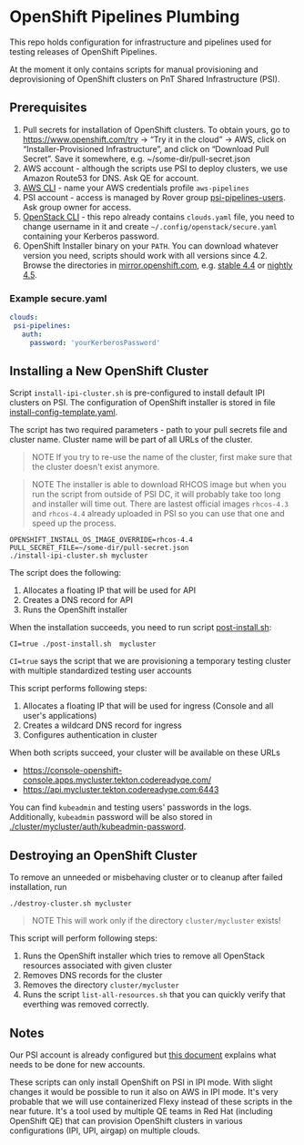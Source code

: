 OpenShift Pipelines Plumbing
============================

This repo holds configuration for infrastructure and pipelines used for testing releases of OpenShift Pipelines.

At the moment it only contains scripts for manual provisioning and deprovisioning of OpenShift clusters on PnT Shared Infrastructure (PSI).

Prerequisites
-------------

1. Pull secrets for installation of OpenShift clusters. To obtain yours, go to https://www.openshift.com/try -> “Try it in the cloud” -> AWS, click on “Installer-Provisioned Infrastructure”, and click on “Download Pull Secret”. Save it somewhere, e.g. ~/some-dir/pull-secret.json
2. AWS account - although the scripts use PSI to deploy clusters, we use Amazon Route53 for DNS. Ask QE for account.
3. [AWS CLI](https://docs.aws.amazon.com/cli/latest/userguide/install-cliv2.html) - name your AWS credentials profile `aws-pipelines`
4. PSI account - access is managed by Rover group [psi-pipelines-users](https://rover.redhat.com/groups/group/psi-pipelines-users). Ask group owner for access.
5. [OpenStack CLI](https://pypi.org/project/python-openstackclient/) - this repo already contains `clouds.yaml` file, you need to change username in it and create `~/.config/openstack/secure.yaml` containing your Kerberos password.
6. OpenShift Installer binary on your `PATH`. You can download whatever version you need, scripts should work with all versions since 4.2. Browse the directories in [mirror.openshift.com](https://mirror.openshift.com/pub/openshift-v4/clients/), e.g. [stable 4.4](https://mirror.openshift.com/pub/openshift-v4/clients/ocp/stable-4.4/) or [nightly 4.5](https://mirror.openshift.com/pub/openshift-v4/clients/ocp-dev-preview/latest-4.5/). 

### Example secure.yaml
 ```yaml
clouds:
  psi-pipelines:
    auth:
      password: 'yourKerberosPassword'
```

Installing a New OpenShift Cluster
-------------------------------

Script `install-ipi-cluster.sh` is pre-configured to install default IPI clusters on PSI. The configuration of OpenShift installer is stored in file [install-config-template.yaml](./install-config-template.yaml).

The script has two required parameters - path to your pull secrets file and cluster name. Cluster name will be part of all URLs of the cluster.

> NOTE If you try to re-use the name of the cluster, first make sure that the cluster doesn't exist anymore.

> NOTE The installer is able to download RHCOS image but when you run the script from outside of PSI DC, it will probably take too long and installer will time out. There are lastest official images `rhcos-4.3` and `rhcos-4.4` already uploaded in PSI so you can use that one and speed up the process.

```
OPENSHIFT_INSTALL_OS_IMAGE_OVERRIDE=rhcos-4.4
PULL_SECRET_FILE=~/some-dir/pull-secret.json
./install-ipi-cluster.sh mycluster
```

The script does the following:

1. Allocates a floating IP that will be used for API
2. Creates a DNS record for API
3. Runs the OpenShift installer

When the installation succeeds, you need to run script [post-install.sh](./post-install.sh):

```
CI=true ./post-install.sh  mycluster
```

`CI=true` says the script that we are provisioning a temporary testing cluster with multiple standardized testing user accounts

This script performs following steps:

1. Allocates a floating IP that will be used for ingress (Console and all user's applications)
2. Creates a wildcard DNS record for ingress
3. Configures authentication in cluster

When both scripts succeed, your cluster will be available on these URLs
* https://console-openshift-console.apps.mycluster.tekton.codereadyqe.com/
* https://api.mycluster.tekton.codereadyqe.com:6443

You can find `kubeadmin` and testing users' passwords in the logs. Additionally, `kubeadmin` password will be also stored in [./cluster/mycluster/auth/kubeadmin-password](./cluster/mycluster/auth/kubeadmin-password).

Destroying an OpenShift Cluster
-------------------------------

To remove an unneeded or misbehaving cluster or to cleanup after failed installation, run

```
./destroy-cluster.sh mycluster
```

> NOTE This will work only if the directory `cluster/mycluster` exists!

This script will perform following steps:

1. Runs the OpenShift installer which tries to remove all OpenStack resources associated with given cluster
2. Removes DNS records for the cluster
3. Removes the directory `cluster/mycluster`
4. Runs the script `list-all-resources.sh` that you can quickly verify that everthing was removed correctly.

Notes
-----

Our PSI account is already configured but [this document](https://docs.google.com/document/d/1aoJHLbdMy9TNlMyk-zea94eS2N0PN7YRe1deYpZNYzg) explains what needs to be done for new accounts. 

These scripts can only install OpenShift on PSI in IPI mode. With slight changes it would be possible to run it also on AWS in IPI mode. It's very probable that we will use containerized Flexy instead of these scripts in the near future. It's a tool used by multiple QE teams in Red Hat (including OpenShift QE) that can provision OpenShift clusters in various configurations (IPI, UPI, airgap) on multiple clouds.